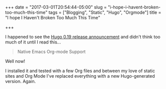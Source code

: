 +++
date = "2017-03-01T20:54:44-05:00"
slug = "i-hope-i-havent-broken-too-much-this-time"
tags = ["Blogging", "Static", "Hugo", "Orgmode"]
title = "I hope I Haven't Broken Too Much This Time"

+++


I happened to see the [Hugo 0.19 release
announcement](http://bepsays.com/en/2017/02/27/hugo-019/) and didn't
think too much of it until I read this...

> Native Emacs Org-mode Support

Well now!

I installed it and tested with a few Org files and between my love of
static sites and Org Mode I've replaced everything with a new
Hugo-generated version. Again.
